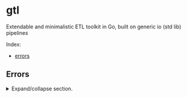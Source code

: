 # gtl
Extendable and minimalistic ETL toolkit in Go, built on generic io (std lib) pipelines

Index:
- [errors](#errors)

## Errors
<details>
    <summary>Expand/collapse section. </summary>

GTL tries to get out of your way and so only two errors are used in the core pkg, both inherited from `io` in the std lib:
```go
io.ErrClosedPipe    // Stop writing/pushing/producing.
```
</details>